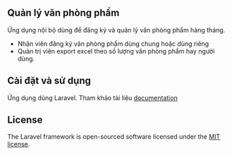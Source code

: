 ## Quản lý văn phòng phẩm

Ứng dụng nội bộ dùng để đăng ký và quản lý văn phòng phẩm hàng tháng.
- Nhận viên đăng ký văn phòng phẩm dùng chung hoặc dùng riêng
- Quản trị viên export excel theo số lượng văn phòng phẩm hay người dùng.

## Cài đặt và sử dụng

Ứng dụng dùng Laravel.
Tham khảo tài liệu [documentation](https://laravel.com/docs) 

## License

The Laravel framework is open-sourced software licensed under the [MIT license](https://opensource.org/licenses/MIT).
